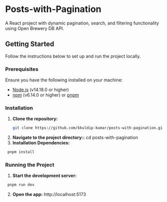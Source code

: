 # Posts-with-Pagination

A React project with dynamic pagination, search, and filtering functionality using Open Brewery DB API.

## Getting Started

Follow the instructions below to set up and run the project locally.

### Prerequisites

Ensure you have the following installed on your machine:

- [Node.js](https://nodejs.org/) (v14.18.0 or higher)
- [npm](https://www.npmjs.com/) (v6.14.0 or higher) or [pnpm](https://pnpm.io/)

### Installation

1. **Clone the repository:**
   ```bash
   git clone https://github.com/kkuldip-kumar/posts-with-pagination.git
   ```
2. **Navigate to the project directory::**
  cd posts-with-pagination
3. **Installation Dependencies:**
  ```bash
   pnpm install
```


### Running the Project

1. **Start the development server:**
  ```bash
   pnpm run dev
```
2. **Open the app:**
  http://localhost:5173
